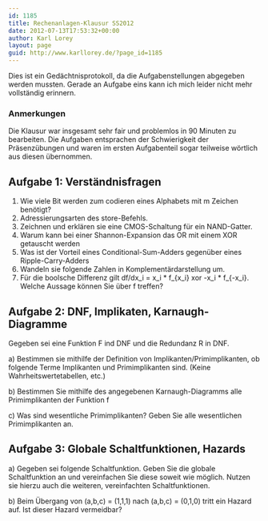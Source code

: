```yaml
---
id: 1185
title: Rechenanlagen-Klausur SS2012
date: 2012-07-13T17:53:32+00:00
author: Karl Lorey
layout: page
guid: http://www.karllorey.de/?page_id=1185
---
```

Dies ist ein Gedächtnisprotokoll, da die Aufgabenstellungen abgegeben werden mussten. Gerade an Aufgabe eins kann ich mich leider nicht mehr vollständig erinnern.

### Anmerkungen

Die Klausur war insgesamt sehr fair und problemlos in 90 Minuten zu bearbeiten. Die Aufgaben entsprachen der Schwierigkeit der Präsenzübungen und waren im ersten Aufgabenteil sogar teilweise wörtlich aus diesen übernommen.

## Aufgabe 1: Verständnisfragen

  1. Wie viele Bit werden zum codieren eines Alphabets mit m Zeichen benötigt?
  2. Adressierungsarten des store-Befehls.
  3. Zeichnen und erklären sie eine CMOS-Schaltung für ein NAND-Gatter.
  4. Warum kann bei einer Shannon-Expansion das OR mit einem XOR getauscht werden
  5. Was ist der Vorteil eines Conditional-Sum-Adders gegenüber eines Ripple-Carry-Adders
  6. Wandeln sie folgende Zahlen in Komplementärdarstellung um.
  7. Für die boolsche Differenz gilt df/dx\_i = x\_i \* f\_{x\_i} xor -x\_i \* f\_{-x_i}. Welche Aussage können Sie über f treffen?

## Aufgabe 2: DNF, Implikaten, Karnaugh-Diagramme

Gegeben sei eine Funktion F ind DNF und die Redundanz R in DNF.

a) Bestimmen sie mithilfe der Definition von Implikanten/Primimplikanten, ob folgende Terme Implikanten und Primimplikanten sind. (Keine Wahrheitswertetabellen, etc.)

b) Bestimmen Sie mithilfe des angegebenen Karnaugh-Diagramms alle Primimplikanten der Funktion f

c) Was sind wesentliche Primimplikanten? Geben Sie alle wesentlichen Primimplikanten an.

## Aufgabe 3: Globale Schaltfunktionen, Hazards

a) Gegeben sei folgende Schaltfunktion. Geben Sie die globale Schaltfunktion an und vereinfachen Sie diese soweit wie möglich. Nutzen sie hierzu auch die weiteren, vereinfachten Schaltfunktionen.

b) Beim Übergang von (a,b,c) = (1,1,1) nach (a,b,c) = (0,1,0) tritt ein Hazard auf. Ist dieser Hazard vermeidbar?